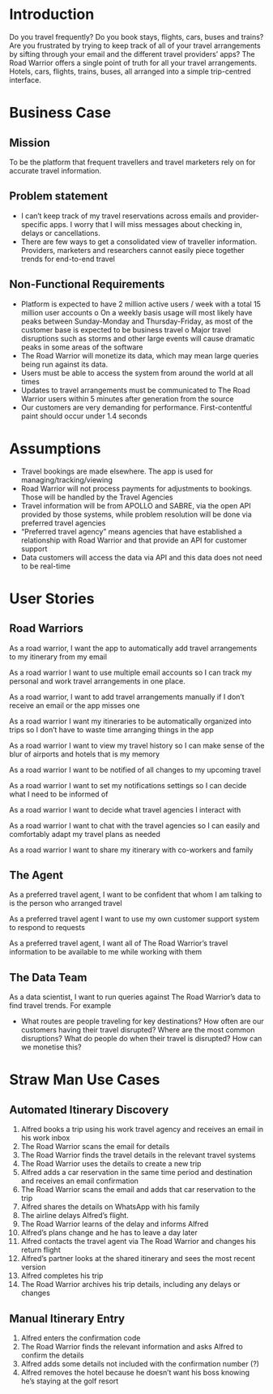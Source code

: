 
 
# Introduction
Do you travel frequently? Do you book stays, flights, cars, buses and trains? Are you frustrated by trying to keep track of all of your travel arrangements by sifting through your email and the different travel providers’ apps? 
The Road Warrior offers a single point of truth for all your travel arrangements. Hotels, cars, flights, trains, buses, all arranged into a simple trip-centred interface.
# Business Case
## Mission
To be the platform that frequent travellers and travel marketers rely on for accurate travel information.
## Problem statement
-	I can’t keep track of my travel reservations across emails and provider-specific apps. I worry that I will miss messages about checking in, delays or cancellations.
-	There are few ways to get a consolidated view of traveller information. Providers, marketers and researchers cannot easily piece together trends for end-to-end travel
## Non-Functional Requirements
-	Platform is expected to have 2 million active users / week with a total 15 million user accounts
o	On a weekly basis usage will most likely have peaks between Sunday-Monday and Thursday-Friday, as most of the customer base is expected to be business travel
o	Major travel disruptions such as storms and other large events will cause dramatic peaks in some areas of the software
-	The Road Warrior will monetize its data, which may mean large queries being run against its data.
-	Users must be able to access the system from around the world at all times
-	Updates to travel arrangements must be communicated to The Road Warrior users within 5 minutes after generation from the source
-	Our customers are very demanding for performance. First-contentful paint should occur under 1.4 seconds

# Assumptions
-	Travel bookings are made elsewhere. The app is used for managing/tracking/viewing
-	Road Warrior will not process payments for adjustments to bookings. Those will be handled by the Travel Agencies
-	Travel information will be from APOLLO and SABRE, via the open API provided by those systems, while problem resolution will be done via preferred travel agencies
-	“Preferred travel agency” means agencies that have established a relationship with Road Warrior and that provide an API for customer support
-	Data customers will access the data via API and this data does not need to be real-time
	
# User Stories
## Road Warriors
As a road warrior, I want the app to automatically add travel arrangements to my itinerary from my email

As a road warrior I want to use multiple email accounts so I can track my personal and work travel arrangements in one place.

As a road warrior, I want to add travel arrangements manually if I don’t receive an email or the app misses one

As a road warrior I want my itineraries to be automatically organized into trips so I don’t have to waste time arranging things in the app

As a road warrior I want to view my travel history so I can make sense of the blur of airports and hotels that is my memory

As a road warrior I want to be notified of all changes to my upcoming travel

As a road warrior I want to set my notifications settings so I can decide what I need to be informed of

As a road warrior I want to decide what travel agencies I interact with

As a road warrior I want to chat with the travel agencies so I can easily and comfortably adapt my travel plans as needed

As a road warrior I want to share my itinerary with co-workers and family

## The Agent
As a preferred travel agent, I want to be confident that whom I am talking to is the person who arranged travel

As a preferred travel agent I want to use my own customer support system to respond to requests

As a preferred travel agent, I want all of The Road Warrior’s travel information to be available to me while working with them

## The Data Team
As a data scientist, I want to run queries against The Road Warrior’s data to find travel trends. For example
-	What routes are people traveling for key destinations? 
How often are our customers having their travel disrupted? Where are the most common disruptions? What do people do when their travel is disrupted? How can we monetise this?

# Straw Man Use Cases
## Automated Itinerary Discovery
1.	Alfred books a trip using his work travel agency and receives an email in his work inbox
2.	The Road Warrior scans the email for details
3.	The Road Warrior finds the travel details in the relevant travel systems
4.	The Road Warrior uses the details to create a new trip
5.	Alfred adds a car reservation in the same time period and destination and receives an email confirmation
6.	The Road Warrior scans the email and adds that car reservation to the trip
7.	Alfred shares the details on WhatsApp with his family
8.	The airline delays Alfred’s flight. 
9.	The Road Warrior learns of the delay and informs Alfred
10.	Alfred’s plans change and he has to leave a day later
11.	Alfred contacts the travel agent via The Road Warrior and changes his return flight
12.	Alfred’s partner looks at the shared itinerary and sees the most recent version
13.	Alfred completes his trip
14.	The Road Warrior archives his trip details, including any delays or changes
## Manual Itinerary Entry
1.	Alfred enters the confirmation code
2.	The Road Warrior finds the relevant information and asks Alfred to confirm the details
3.	Alfred adds some details not included with the confirmation number (?)
4.	Alfred removes the hotel because he doesn’t want his boss knowing he’s staying at the golf resort
